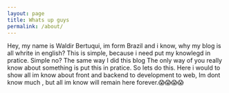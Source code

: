 ```yaml
---
layout: page
title: Whats up guys
permalink: /about/
---
```


Hey, my name is Waldir Bertuqui, im form Brazil and i know, why my blog is all whrite in english?
This is simple, because i need put my knowlegd in pratice. Simple no?
The same way I did this blog
The only way of you really know about something is put this in pratice.
So lets do this.
Here i would to show all im know about front and backend to development to web, Im dont know much , but all im know will remain here forever.😱😱😱😱